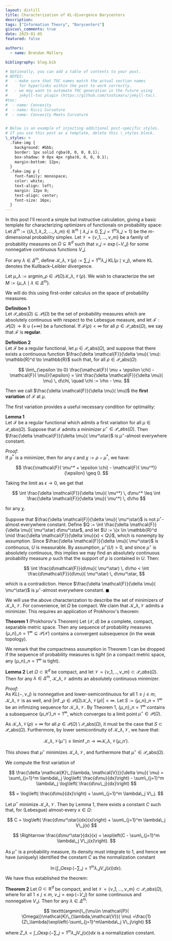 ```yaml
---
layout: distill
title: Characterization of KL-divergence Barycenters
description:
tags: ["Information Theory", "Barycenters"]
giscus\_comments: true
date: 2025-01-05
featured: false

authors:
  - name: Brendan Mallery

bibliography: blog.bib

# Optionally, you can add a table of contents to your post.
# NOTES:
#   - make sure that TOC names match the actual section names
#     for hyperlinks within the post to work correctly.
#   - we may want to automate TOC generation in the future using
#     jekyll-toc plugin (https://github.com/toshimaru/jekyll-toc).
#toc:
#  - name: Convexity
#  - name: Ricci Curvature
#  - name: Convexity Meets Curvature


# Below is an example of injecting additional post-specific styles.
# If you use this post as a template, delete this \_styles block.
\_styles: >
  .fake-img {
    background: #bbb;
    border: 1px solid rgba(0, 0, 0, 0.1);
    box-shadow: 0 0px 4px rgba(0, 0, 0, 0.1);
    margin-bottom: 12px;
  }
  .fake-img p {
    font-family: monospace;
    color: white;
    text-align: left;
    margin: 12px 0;
    text-align: center;
    font-size: 16px;
  }
---
```


In this post I'll record a simple but instructive calculation, giving a basic template for characterizing optimizers of functionals on probability space: Let $\Delta^m := \{( \lambda\_1, \lambda\_2, \dots, \lambda\_m) \in \mathbb{R}^m \mid \lambda\_j \geq 0, \sum\_{j=1}^m \lambda\_j = 1\}$ be the $m$-dimensional probability simplex. Let $\mathcal{V} = \{\nu\_1, \dots, \nu\_m\}$ be a family of probability measures on $\Omega \subseteq \mathbb{R}^d$ such that $\nu\_j \propto \exp(-V\_j)$ for some nonnegative continuous functions $V\_j$. 

For any $\lambda \in \Delta^m$, define $\mathcal{K}\_{\lambda, \mathcal{V}}( \mu) := \sum\_{j=1}^m \lambda\_j\ \mathrm{KL}( \mu \mid \nu\_j)$, where $\mathrm{KL}$ denotes the Kullback–Leibler divergence. 

Let $\mu\_\lambda := \text{argmin}\_{\rho \in \mathcal{P}( \Omega)} \mathcal{K}\_{\lambda, \mathcal{V}}( \rho)$. We wish to characterize the set $M := \{\mu\_\lambda \mid \lambda \in \Delta^m\}$. 

We will do this using first-order calculus on the space of probability measures.


**Definition 1**  
Let $\mathcal{P}\_{\text{abs}}( \Omega) \subseteq \mathcal{P}( \Omega)$ be the set of probability measures which are absolutely continuous with respect to the Lebesgue measure, and let $\mathcal{F} : \mathcal{P}( \Omega) \to \mathbb{R} \cup \{+\infty\}$ be a functional. If $\mathcal{F}( \rho) < \infty$ for all $\rho \in \mathcal{P}\_{\text{abs}}( \Omega)$, we say that $\mathcal{F}$ is **regular**.

**Definition 2**  
Let $\mathcal{F}$ be a regular functional, let $\mu \in \mathcal{P}\_{\text{abs}}( \Omega)$, and suppose that there exists a continuous function $\frac{\delta \mathcal{F}}{\delta \mu}( \mu): \mathbb{R}^d \to \mathbb{R}$ such that, for all $\rho \in \mathcal{P}\_{\text{abs}}( \Omega)$:

$$
\lim\_{\epsilon \to 0} \frac{\mathcal{F}( \mu + \epsilon \chi) - \mathcal{F}( \mu)}{\epsilon} = \int \frac{\delta \mathcal{F}}{\delta \mu}( \mu) \, d\chi, \quad \chi := \rho - \mu.
$$

Then we call $\frac{\delta \mathcal{F}}{\delta \mu}( \mu)$ the **first variation** of $\mathcal{F}$ at $\mu$.

The first variation provides a useful necessary condition for optimality:

**Lemma 1**  
Let $\mathcal{F}$ be a regular functional which admits a first variation for all $\mu \in \mathcal{P}\_{\text{abs}}( \Omega)$. Suppose that $\mathcal{F}$ admits a minimizer $\mu^\star \in \mathcal{P}\_{\text{abs}}( \Omega)$. Then $\frac{\delta \mathcal{F}}{\delta \mu}( \mu^\star)$ is $\mu^\star$-almost everywhere constant.

*Proof:*  
If $\mu^*$ is a minimizer, then for any $\epsilon$ and $\chi := \rho - \mu^*$, we have:

$$
\frac{\mathcal{F}( \mu^* + \epsilon \chi) - \mathcal{F}( \mu^*)}{\epsilon} \geq 0.
$$

Taking the limit as $\epsilon \rightarrow 0$, we get that

$$
\int \frac{\delta \mathcal{F}}{\delta \mu}( \mu^*) \, d\mu^* \leq \int \frac{\delta \mathcal{F}}{\delta \mu}( \mu^*) \, d\rho
$$

for any $\chi$. 

Suppose that $\frac{\delta \mathcal{F}}{\delta \mu}( \mu^\star)$ is not $\mu^\star$-almost everywhere constant. Define $Q := \int \frac{\delta \mathcal{F}}{\delta \mu}( \mu^\star) d\mu^\star$, and let $U := \{x \in \mathbb{R}^d \mid \frac{\delta \mathcal{F}}{\delta \mu}(x) < Q\}$, which is nonempty by assumption. Since $\frac{\delta \mathcal{F}}{\delta \mu}( \mu^\star)$ is continuous, $U$ is measurable. By assumption, $\mu^\star(U) > 0$, and since $\mu^\star$ is absolutely continuous, this implies we may find an absolutely continuous probability measure $\rho$ such that the support of $\rho$ is contained in $U$. Then:


$$
\int \frac{d\mathcal{F}}{d\mu}( \mu^\star) \, d\rho < \int \frac{d\mathcal{F}}{d\mu}( \mu^\star) \, d\mu^\star,
$$

which is a contradiction. Hence $\frac{\delta \mathcal{F}}{\delta \mu}( \mu^\star)$ is $\mu^\star$-almost everywhere constant. $\blacksquare$


We will use the above characterization to describe the set of minimizers of $\mathcal{K}\_{\lambda, \mathcal{V}}$. For convenience, let $\Omega$ be compact. We claim that $\mathcal{K}\_{\lambda, \mathcal{V}}$ admits a minimizer. This requires an application of Prokhorov's theorem:



**Theorem 1** (Prokhorov's Theorem) Let $( \mathcal{X},d)$ be a complete, compact, separable metric space. Then any sequence of probability measures $\{\mu\_n\}\_{n=1}^\infty\subseteq \mathcal{P}( \mathcal{X})$ contains a convergent subsequence (in the weak topology).


We remark that the compactness assumption in Theorem 1 can be dropped if the sequence of probability measures is *tight* (in a compact metric space, any $\{\mu\_n\}\_{n=1}^\infty$ is tight).

**Lemma 2** Let $\Omega\subset \mathbb{R}^d$ be compact, and let $\mathcal{V}=\{\nu\_1,..,\nu\_m\}\subset \mathcal{P}\_{abs}( \Omega)$. Then for any $\lambda\in\Delta^m$, $\mathcal{K}\_{\lambda,\mathcal{V}}$ admits an absolutely continuous minimizer.

*Proof:*  
As $KL(-, \nu\_j)$ is nonnegative and lower-semicontinuous for all $1 \leq j \leq m$, $\mathcal{K}\_{\lambda, \mathcal{V}}$ is as well, and $|\inf\_{\rho \in \mathcal{P}( \Omega)} \mathcal{K}\_{\lambda, \mathcal{V}}( \rho)| < \infty$. Let $S := \{\mu\_n\}\_{n=1}^\infty$ be an infimizing sequence for $\mathcal{K}\_{\lambda, \mathcal{V}}$. By Theorem 1, $\{\mu\_n\}\_{n=1}^\infty$ contains a subsequence $\{\mu\_n'\}\_{n=1}^\infty$, which converges to a limit point $\mu^\star \in \mathcal{P}( \Omega)$. 

As $\mathcal{K}\_{\lambda, \mathcal{V}}( \rho) = \infty$ for all $\rho \in \mathcal{P}( \Omega) \setminus \mathcal{P}\_{\text{abs}}( \Omega)$, it must be the case that $S \subset \mathcal{P}\_{\text{abs}}( \Omega)$. Furthermore, by lower semicontinuity of $\mathcal{K}\_{\lambda, \mathcal{V}}$, we have that:

$$
\mathcal{K}\_{\lambda, \mathcal{V}}( \mu^\star) \leq \liminf\_{n \to \infty} \mathcal{K}\_{\lambda, \mathcal{V}}( \mu\_n').
$$

This shows that $\mu^\star$ minimizes $\mathcal{K}\_{\lambda, \mathcal{V}}$, and furthermore that $\mu^\star \in \mathcal{P}\_{\text{abs}}( \Omega)$.

We compute the first variation of

$$
\frac{\delta \mathcal{K}\_{\lambda, \mathcal{V}}}{\delta \mu}( \mu) = \sum\_{j=1}^m \lambda\_j \log\left( \frac{d\mu}{dx}\right) - \sum\_{j=1}^m \lambda\_j \log\left( \frac{d\nu\_j}{dx}\right)
$$

$$
= \log\left( \frac{d\mu}{dx}\right) + \sum\_{j=1}^m \lambda\_j V\_j.
$$

Let $\mu^\star$ minimize $\mathcal{K}\_{\lambda, \mathcal{V}}$. Then by Lemma 1, there exists a constant $C$ such that, for (Lebesgue) almost-every $x \in \Omega$:

$$
C = \log\left( \frac{d\mu^\star}{dx}(x)\right) + \sum\_{j=1}^m \lambda\_j V\_j(x)
$$

$$
\Rightarrow \frac{d\mu^\star}{dx}(x) = \exp\left(C - \sum\_{j=1}^m \lambda\_j V\_j(x)\right).
$$

As $\mu^\star$ is a probability measure, its density must integrate to 1, and hence we have (uniquely) identified the constant $C$ as the normalization constant

$$
\ln\left( \int\_\Omega \exp\left(-\sum\_{j=1}^m \lambda\_j V\_j(x)\right) dx\right).
$$

We have thus established the theorem:


**Theorem 2** Let $\Omega\subset \mathbb{R}^d$ be compact, and let $\mathcal{V}=\{\nu\_1,...,\nu\_m\}\subset \mathcal{P}\_{abs}( \Omega)$, where for all $1\leq j\leq m$, $\nu\_j\propto \exp(-V\_j)$ for some continuous and nonnegative $V\_j$. Then for any $\lambda\in\Delta^m$:

$$
\texttt{argmin}\_{\mu\in \mathcal{P}( \Omega)}\mathcal{K}\_{\lambda,\mathcal{V}}( \mu) =\frac{1}{Z\_\lambda}\exp\left(-\sum\_{j=1}^m\lambda\_j V\_j\right)
$$

where $Z\_\lambda=\int\_\Omega \exp(-\sum\_{j=1}^m\lambda\_j V\_j(x))dx$ is a normalization constant.
